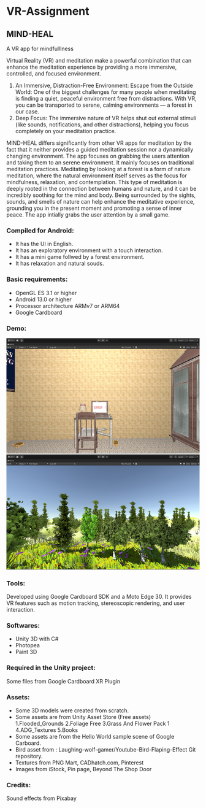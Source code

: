 # VR-Assignment
## MIND-HEAL 
A VR app for mindfulllness

Virtual Reality (VR) and meditation make a powerful combination that can enhance the meditation experience by providing a more immersive, controlled, and focused environment.

1. An Immersive, Distraction-Free Environment:
Escape from the Outside World: One of the biggest challenges for many people when meditating is finding a quiet, peaceful environment free from distractions. With VR, you can be transported to serene, calming environments — a forest in our case.
2. Deep Focus:
The immersive nature of VR helps shut out external stimuli (like sounds, notifications, and other distractions), helping you focus completely on your meditation practice.

MIND-HEAL differs significantly from other VR apps for meditation by the fact that it neither provides a guided meditation session nor a dynamically changing environment.
The app focuses on grabbing the users attention and taking them to an serene environment.
It mainly focuses on traditional meditation practices. Meditating by looking at a forest is a form of nature meditation, where the natural environment itself serves as the focus for mindfulness, relaxation, and contemplation. This type of meditation is deeply rooted in the connection between humans and nature, and it can be incredibly soothing for the mind and body. Being surrounded by the sights, sounds, and smells of nature can help enhance the meditative experience, grounding you in the present moment and promoting a sense of inner peace.
The app intially grabs the user attention by a small game.

### Compiled for Android:
* It has the UI in English.
* It has an exploratory environment with a touch interaction.
* It has a mini game follwed by a forest environment.
* It has relaxation and natural souds.

### Basic requirements:
* OpenGL ES 3.1 or higher
* Android 13.0 or higher
* Processor architecture ARMv7 or ARM64
* Google Cardboard

### Demo:
<img src="Room scene.png" alt="Room scene" width="600" height="300">
<img src="Forest scene.png" alt="Forest scene" width="600" height="300">


### Tools:
Developed using Google Cardboard SDK and a Moto Edge 30.
It provides VR features such as motion tracking, stereoscopic rendering, and user interaction.

### Softwares:
* Unity 3D with C#
* Photopea
* Paint 3D

### Required in the Unity project:
Some files from Google Cardboard XR Plugin

### Assets:
* Some 3D models were created from scratch.
* Some assets are from Unity Asset Store (Free assets)
  1.Flooded_Grounds 
  2.Foliage Free 
  3.Grass And Flower Pack 1 
  4.ADG_Textures 
  5.Books
* Some assets are from the Hello World sample scene of Google Carboard.
* Bird asset from : Laughing-wolf-gamer/Youtube-Bird-Flaping-Effect Git repository.
* Textures from PNG Mart, CADhatch.com, Pinterest
* Images from iStock, Pin page, Beyond The Shop Door

### Credits:
Sound effects from Pixabay
